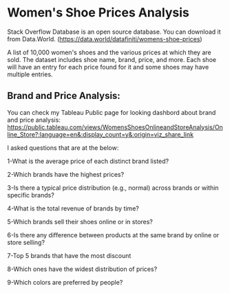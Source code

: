 # Women's Shoe Prices Analysis
 
Stack Overflow Database is an open source database. You can download it from Data.World. (https://data.world/datafiniti/womens-shoe-prices) 

A list of 10,000 women's shoes and the various prices at which they are sold.
The dataset includes shoe name, brand, price, and more. Each shoe will have an entry for each price found for it and some shoes may have multiple entries.

## Brand and Price Analysis: 
You can check my Tableau Public page for looking dashbord about brand and price  analysis:
https://public.tableau.com/views/WomensShoesOnlineandStoreAnalysis/Online_Store?:language=en&:display_count=y&:origin=viz_share_link

I asked questions that are at the below: 

1-What is the average price of each distinct brand listed?

2-Which brands have the highest prices?

3-Is there a typical price distribution (e.g., normal) across brands or within specific brands?

4-What is the total revenue of brands by time? 

5-Which brands sell their shoes online or in stores? 

6-Is there any difference between products at the same brand by online or store selling? 

7-Top 5 brands that have the most discount 

8-Which ones have the widest distribution of prices?

9-Which colors are preferred by people? 

